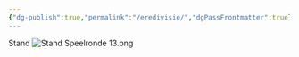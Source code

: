```yaml
---
{"dg-publish":true,"permalink":"/eredivisie/","dgPassFrontmatter":true}
---
```


Stand
![Stand Speelronde 13.png](/img/user/Stand%20Speelronde%2013.png)





